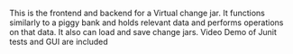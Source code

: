 This is the frontend and backend for a Virtual change jar. It functions similarly to a piggy bank and holds relevant data 
and performs operations on that data. It also can load and save change jars. Video Demo of Junit tests and GUI are included
